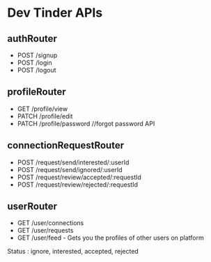 # Dev Tinder APIs

## authRouter
- POST /signup
- POST /login
- POST /logout

## profileRouter
- GET /profile/view
- PATCH /profile/edit
- PATCH /profile/password   //forgot password API

## connectionRequestRouter
- POST /request/send/interested/:userId
- POST /request/send/ignored/:userId
- POST /request/review/accepted/:requestId
- POST /request/review/rejected/:requestId

## userRouter
- GET /user/connections
- GET /user/requests
- GET /user/feed - Gets you the profiles of other users on platform

Status : ignore, interested, accepted, rejected